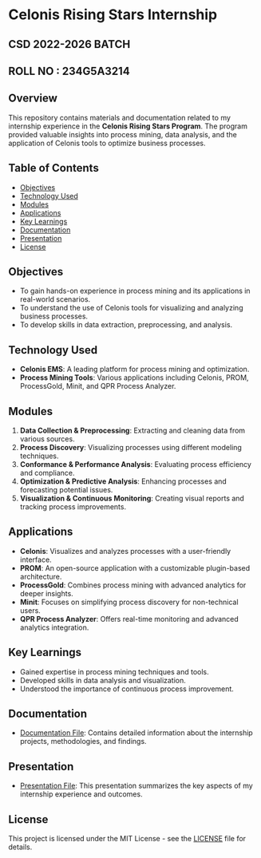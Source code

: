 # Celonis Rising Stars Internship
## CSD 2022-2026 BATCH 
## ROLL NO : 234G5A3214
## Overview

This repository contains materials and documentation related to my internship experience in the **Celonis Rising Stars Program**. The program provided valuable insights into process mining, data analysis, and the application of Celonis tools to optimize business processes.

## Table of Contents

- [Objectives](#objectives)
- [Technology Used](#technology-used)
- [Modules](#modules)
- [Applications](#applications)
- [Key Learnings](#key-learnings)
- [Documentation](#documentation)
- [Presentation](#presentation)
- [License](#license)

## Objectives

- To gain hands-on experience in process mining and its applications in real-world scenarios.
- To understand the use of Celonis tools for visualizing and analyzing business processes.
- To develop skills in data extraction, preprocessing, and analysis.

## Technology Used

- **Celonis EMS**: A leading platform for process mining and optimization.
- **Process Mining Tools**: Various applications including Celonis, PROM, ProcessGold, Minit, and QPR Process Analyzer.

## Modules

1. **Data Collection & Preprocessing**: Extracting and cleaning data from various sources.
2. **Process Discovery**: Visualizing processes using different modeling techniques.
3. **Conformance & Performance Analysis**: Evaluating process efficiency and compliance.
4. **Optimization & Predictive Analysis**: Enhancing processes and forecasting potential issues.
5. **Visualization & Continuous Monitoring**: Creating visual reports and tracking process improvements.

## Applications

- **Celonis**: Visualizes and analyzes processes with a user-friendly interface.
- **PROM**: An open-source application with a customizable plugin-based architecture.
- **ProcessGold**: Combines process mining with advanced analytics for deeper insights.
- **Minit**: Focuses on simplifying process discovery for non-technical users.
- **QPR Process Analyzer**: Offers real-time monitoring and advanced analytics integration.

## Key Learnings

- Gained expertise in process mining techniques and tools.
- Developed skills in data analysis and visualization.
- Understood the importance of continuous process improvement.

## Documentation

- [Documentation File](link-to-your-documentation-file): Contains detailed information about the internship projects, methodologies, and findings.

## Presentation

- [Presentation File](link-to-your-presentation-file): This presentation summarizes the key aspects of my internship experience and outcomes.

## License

This project is licensed under the MIT License - see the [LICENSE](LICENSE) file for details.
